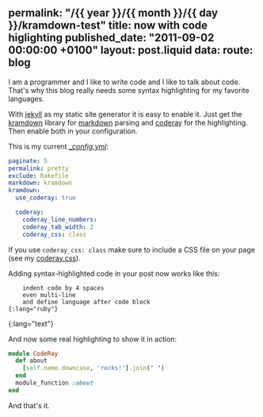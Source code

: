 permalink: "/{{ year }}/{{ month }}/{{ day }}/kramdown-test"
title: now with code higlighting
published_date: "2011-09-02 00:00:00 +0100"
layout: post.liquid
data:
  route: blog
---
I am a programmer and I like to write code and I like to talk about code. That's why this blog really needs some syntax highlighting for my favorite languages.

With [jekyll][] as my static site generator it is easy to enable it. Just get the [kramdown][] library for [markdown](http://daringfireball.net/projects/markdown/) parsing and [coderay][] for the highlighting. Then enable both in your configuration.

This is my current _[_config.yml](https://github.com/badboy/fnordig.de/blob/master/_config.yml)_:

~~~yaml
paginate: 5
permalink: pretty
exclude: Rakefile
markdown: kramdown
kramdown:
  use_coderay: true

  coderay:
    coderay_line_numbers:
    coderay_tab_width: 2
    coderay_css: class
~~~

If you use `coderay_css: class` make sure to include a CSS file on your page (see my [coderay.css](/coderay.css)).

Adding syntax-highlighted code in your post now works like this:

        indent code by 4 spaces
        even multi-line
        and define language after code block
    {:lang="ruby"}
{:lang="text"}

And now some real highlighting to show it in action:

~~~ruby
module CodeRay
  def about
    [self.name.downcase, 'rocks!'].join(" ")
  end
  module_function :about
end
~~~

And that's it.

[coderay-github]: https://github.com/rubychan/coderay
[coderay]: http://coderay.rubychan.de/
[jekyll]: https://github.com/mojombo/jekyll
[kramdown]: https://github.com/gettalong/kramdown
